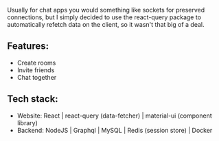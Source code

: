 Usually for chat apps you would something like sockets for preserved connections, but I simply decided to use the react-query package to automatically refetch data on the client, so it wasn't that big of a deal.

## Features:

 - Create rooms
 - Invite friends
 - Chat together

## Tech stack:

 - Website: React | react-query (data-fetcher) | material-ui (component library)
 - Backend: NodeJS | Graphql | MySQL | Redis (session store) | Docker
